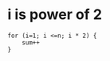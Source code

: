# i is power of 2

```
for (i=1; i <=n; i * 2) {
    sum++
}

```

<figure><img src="../../../.gitbook/assets/Screenshot 2024-01-26 at 10.42.49 AM.png" alt=""><figcaption></figcaption></figure>
